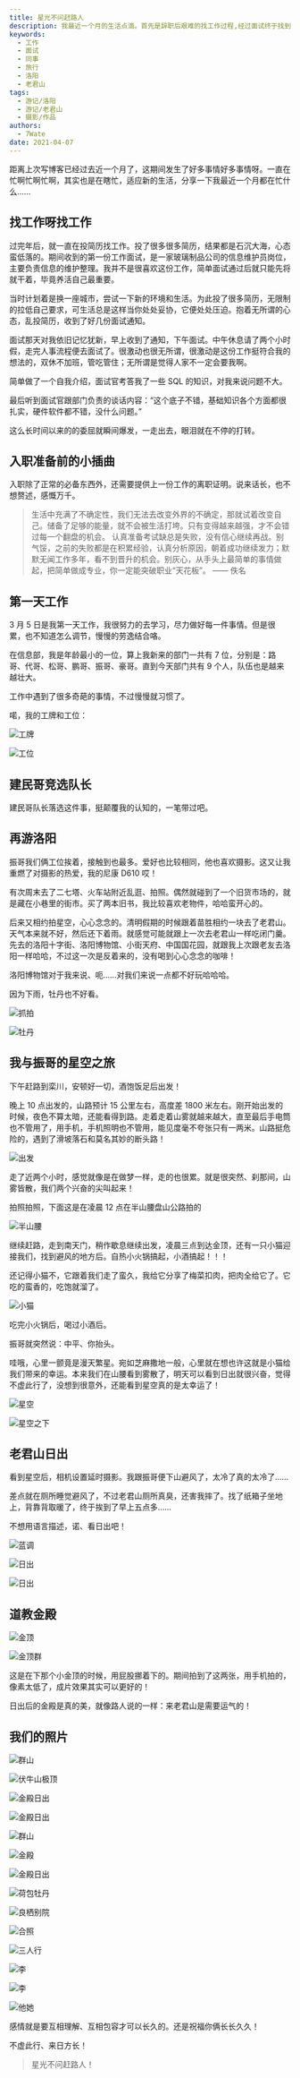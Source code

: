 ```yaml
---
title: 星光不问赶路人
description: 我最近一个月的生活点滴。首先是辞职后艰难的找工作过程,经过面试终于找到了新的工作。入职后适应了新的环境,认识了新的同事。业余时间和同事外出旅行拍照,去了洛阳和老君山,看了日出日落,拍了不少美照。
keywords:
  - 工作
  - 面试
  - 同事
  - 旅行
  - 洛阳
  - 老君山
tags:
  - 游记/洛阳
  - 游记/老君山
  - 摄影/作品
authors:
  - 7Wate
date: 2021-04-07
---
```


距离上次写博客已经过去近一个月了，这期间发生了好多事情好多事情呀。一直在忙啊忙啊忙啊，其实也是在瞎忙，适应新的生活，分享一下我最近一个月都在忙什么……

## 找工作呀找工作

过完年后，就一直在投简历找工作。投了很多很多简历，结果都是石沉大海，心态蛮低落的。期间收到的第一份工作面试，是一家玻璃制品公司的信息维护员岗位，主要负责信息的维护整理。我并不是很喜欢这份工作，简单面试通过后就只能先将就干着，毕竟养活自己最重要。

当时计划着是换一座城市，尝试一下新的环境和生活。为此投了很多简历，无限制的拉低自己要求，可生活总是这样当你处处妥协，它便处处压迫。抱着无所谓的心态，乱投简历，收到了好几份面试通知。

面试那天对我依旧记忆犹新，早上收到了通知，下午面试。中午休息请了两个小时假，走完人事流程便去面试了。很激动也很无所谓，很激动是这份工作挺符合我的想法的，双休不加班，管吃管住；无所谓是觉得人家不一定会要我啊。

简单做了一个自我介绍，面试官考答我了一些 SQL 的知识，对我来说问题不大。

最后听到面试官跟部门负责的谈话内容：“这个底子不错，基础知识各个方面都很扎实，硬件软件都不错，没什么问题。”

这么长时间以来的的委屈就瞬间爆发，一走出去，眼泪就在不停的打转。

## 入职准备前的小插曲

入职除了正常的必备东西外，还需要提供上一份工作的离职证明。说来话长，也不想赘述，感慨万千。

> 生活中充满了不确定性，我们无法去改变外界的不确定，那就试着改变自己。储备了足够的能量，就不会被生活打垮。只有变得越来越强，才不会错过每一个翻盘的机会。
> 认真准备考试缺总是失败，没有信心继续再战。别气馁，之前的失败都是在积累经验，认真分析原因，朝着成功继续发力；默默无闻工作多年，看不到晋升的机会。别灰心，从手头上最简单的事情做起，把简单做成专业，你一定能突破职业“天花板”。
> —— 佚名

## 第一天工作

3 月 5 日是我第一天工作，我很努力的去学习，尽力做好每一件事情。但是很累，也不知道怎么调节，慢慢的劳逸结合咯。

在信息部，我是年龄最小的一位，算上我新来的部门一共有 7 位，分别是：路哥、代哥、松哥、鹏哥、振哥、豪哥。直到今天部门共有 9 个人，队伍也是越来越壮大。

工作中遇到了很多奇葩的事情，不过慢慢就习惯了。

喏，我的工牌和工位：

![工牌](https://static.7wate.com/img/2021/04/07/6767275a1d079.jpg)

![工位](https://static.7wate.com/img/2021/04/06/99d2f20c35d91.jpg)

## 建民哥竞选队长

建民哥队长落选这件事，挺颠覆我的认知的，一笔带过吧。

## 再游洛阳

振哥我们俩工位挨着，接触到也最多。爱好也比较相同，他也喜欢摄影。这又让我重燃了对摄影的热爱，我的尼康 D610 哎！

有次周末去了二七塔、火车站附近乱逛、拍照。偶然就碰到了一个旧货市场的，就是藏在小巷里的街市。买了两本旧书，我比较喜欢老物件，哈哈蛮开心的。

后来又相约拍星空，心心念念的。清明假期的时候跟着苗胜相约一块去了老君山。天气本来就不好，然后还下着雨。就感觉可能就跟上一次去老君山一样吃闭门羹。先去的洛阳十字街、洛阳博物馆、小街天府、中国国花园，就跟我上次跟老友去洛阳一样哈哈，不过这一次是反着来的，没有喝到心心念念的咖啡！

洛阳博物馆对于我来说、呃……对我们来说一点都不好玩哈哈哈。

因为下雨，牡丹也不好看。

![抓拍](https://static.7wate.com/img/2021/04/07/2310610b39227.jpg)

![牡丹](https://static.7wate.com/img/2021/04/07/4776ec5775c32.jpg)

## 我与振哥的星空之旅

下午赶路到栾川，安顿好一切，酒饱饭足后出发！

晚上 10 点出发的，山路预计 15 公里左右，高度差 1800 米左右。刚开始出发的时候，夜色不算太暗，还能看得到路。走着走着山雾就越来越大，直至最后手电筒也不管用了，用手机，手机照明也不管用，能见度毫不夸张只有一两米。山路挺危险的，遇到了滑坡落石和莫名其妙的断头路！

![出发](https://static.7wate.com/img/2021/04/07/1946564d1241a.jpg)

走了近两个小时，感觉就像是在做梦一样，走的也很累。就是很突然、刹那间，山雾皆散，我们两个兴奋的尖叫起来！

拍照拍照，下面这是在凌晨 12 点在半山腰盘山公路拍的

![半山腰](https://static.7wate.com/img/2021/04/06/031432688afda.jpg)

继续赶路，走到南天门，稍作歇息继续出发，凌晨三点到达金顶，还有一只小猫迎接我们，找到避风的地方后。自热小火锅搞起，小酒搞起！！！

还记得小猫不，它跟着我们走了蛮久，我给它分享了梅菜扣肉，把肉全给它了。它吃的蛮香的，吃饱就溜了。

![小猫](https://static.7wate.com/img/2021/04/07/09abbe102503a.jpg)

吃完小火锅后，喝过小酒后。

振哥就突然说：中平、你抬头。

哇哦，心里一颤竟是漫天繁星。宛如芝麻撒地一般，心里就在想也许这就是小猫给我们带来的幸运。本来我们在山腰看到雾散了，明天可以看到日出就很兴奋，觉得不虚此行了，没想到很意外，还能看到星空真的是太幸运了！

![星空](https://static.7wate.com/img/2021/04/07/ecf03d1325a29.jpg)

![星空之下](https://static.7wate.com/img/2021/04/07/a7e9dfc100644.jpg)

## 老君山日出

看到星空后，相机设置延时摄影。我跟振哥便下山避风了，太冷了真的太冷了……

差点就在厕所睡觉避风了，不过老君山厕所真臭，还害我摔了。找了纸箱子坐地上，背靠背取暖了，终于挨到了早上五点多……

不想用语言描述，诺、看日出吧！

![蓝调](https://static.7wate.com/img/2021/04/07/774afe4406a1a.jpg)

![日出](https://static.7wate.com/img/2021/04/07/351f83a898e10.jpg)

![日出](https://static.7wate.com/img/2021/04/07/1d64e4e74f525.jpg)

## 道教金殿

![金顶](https://static.7wate.com/img/2021/04/07/76f78458581d8.jpg)

![金顶群](https://static.7wate.com/img/2021/04/07/5f375ae850ef1.jpg)

这是在下那个小金顶的时候，用屁股挪着下的。期间拍到了这两张，用手机拍的，像素太低了，成片效果其实可以更好的！

日出后的金殿是真的美，就像路人说的一样：来老君山是需要运气的！

## 我们的照片

![群山](https://static.7wate.com/img/2021/04/07/ab3b235ef3104.jpg)

![伏牛山极顶](https://static.7wate.com/img/2021/04/07/ae4a75354c7d1.jpg)

![金殿日出](https://static.7wate.com/img/2021/04/07/526a77ac18b50.jpg)

![金殿日出](https://static.7wate.com/img/2021/04/07/a9749e918ecab.jpg)

![群山](https://static.7wate.com/img/2021/04/07/3aaf4cf5bcd8b.jpg)

![金殿](https://static.7wate.com/img/2021/04/07/bc751b22efd4f.jpg)

![金殿日出](https://static.7wate.com/img/2021/04/07/e28870713e798.jpg)

![荷包牡丹](https://static.7wate.com/img/2021/04/07/461ffd31d14a2.jpg)

![良栖别院](https://static.7wate.com/img/2021/04/07/d065e204fce92.jpg)

![合照](https://static.7wate.com/img/2021/04/07/823325c544db8.jpg)

![三人行](https://static.7wate.com/img/2021/04/07/e9ba7fa047085.jpg)

![李](https://static.7wate.com/img/2021/04/07/4e2d3d0bb60d6.jpg)

![李](https://static.7wate.com/img/2021/04/07/e1e5c1c86acf4.jpg)

![他她](https://static.7wate.com/img/2021/04/07/2eeeb4fc1a8cc.jpg)

感情就是要互相理解、互相包容才可以长久的。还是祝福你俩长长久久！

不虚此行、来日方长！

> 星光不问赶路人！
